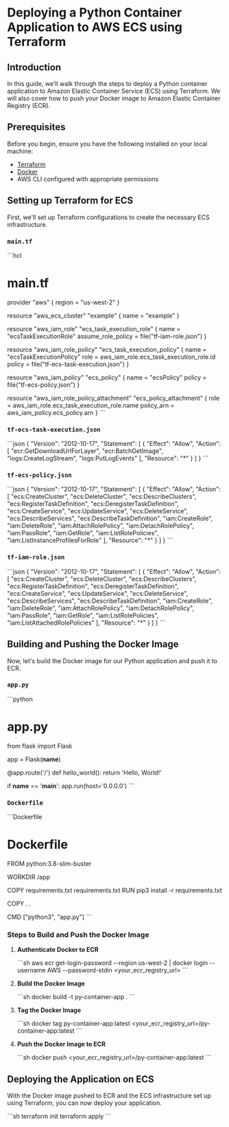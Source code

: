 
# Deploying a Python Container Application to AWS ECS using Terraform

## Introduction

In this guide, we'll walk through the steps to deploy a Python container application to Amazon Elastic Container Service (ECS) using Terraform. We will also cover how to push your Docker image to Amazon Elastic Container Registry (ECR). 

## Prerequisites

Before you begin, ensure you have the following installed on your local machine:
- [Terraform](https://www.terraform.io/downloads.html)
- [Docker](https://docs.docker.com/get-docker/)
- AWS CLI configured with appropriate permissions

## Setting up Terraform for ECS

First, we'll set up Terraform configurations to create the necessary ECS infrastructure.

### `main.tf`

\```hcl
# main.tf

provider "aws" {
  region = "us-west-2"
}

resource "aws_ecs_cluster" "example" {
  name = "example"
}

resource "aws_iam_role" "ecs_task_execution_role" {
  name = "ecsTaskExecutionRole"
  assume_role_policy = file("tf-iam-role.json")
}

resource "aws_iam_role_policy" "ecs_task_execution_policy" {
  name   = "ecsTaskExecutionPolicy"
  role   = aws_iam_role.ecs_task_execution_role.id
  policy = file("tf-ecs-task-execution.json")
}

resource "aws_iam_policy" "ecs_policy" {
  name   = "ecsPolicy"
  policy = file("tf-ecs-policy.json")
}

resource "aws_iam_role_policy_attachment" "ecs_policy_attachment" {
  role       = aws_iam_role.ecs_task_execution_role.name
  policy_arn = aws_iam_policy.ecs_policy.arn
}
\```

### `tf-ecs-task-execution.json`

\```json
{
  "Version": "2012-10-17",
  "Statement": [
    {
      "Effect": "Allow",
      "Action": [
        "ecr:GetDownloadUrlForLayer",
        "ecr:BatchGetImage",
        "logs:CreateLogStream",
        "logs:PutLogEvents"
      ],
      "Resource": "*"
    }
  ]
}
\```

### `tf-ecs-policy.json`

\```json
{
  "Version": "2012-10-17",
  "Statement": [
    {
      "Effect": "Allow",
      "Action": [
        "ecs:CreateCluster",
        "ecs:DeleteCluster",
        "ecs:DescribeClusters",
        "ecs:RegisterTaskDefinition",
        "ecs:DeregisterTaskDefinition",
        "ecs:CreateService",
        "ecs:UpdateService",
        "ecs:DeleteService",
        "ecs:DescribeServices",
        "ecs:DescribeTaskDefinition",
        "iam:CreateRole",
        "iam:DeleteRole",
        "iam:AttachRolePolicy",
        "iam:DetachRolePolicy",
        "iam:PassRole",
        "iam:GetRole",
        "iam:ListRolePolicies",
        "iam:ListInstanceProfilesForRole"
      ],
      "Resource": "*"
    }
  ]
}
\```

### `tf-iam-role.json`

\```json
{
  "Version": "2012-10-17",
  "Statement": [
    {
      "Effect": "Allow",
      "Action": [
        "ecs:CreateCluster",
        "ecs:DeleteCluster",
        "ecs:DescribeClusters",
        "ecs:RegisterTaskDefinition",
        "ecs:DeregisterTaskDefinition",
        "ecs:CreateService",
        "ecs:UpdateService",
        "ecs:DeleteService",
        "ecs:DescribeServices",
        "ecs:DescribeTaskDefinition",
        "iam:CreateRole",
        "iam:DeleteRole",
        "iam:AttachRolePolicy",
        "iam:DetachRolePolicy",
        "iam:PassRole",
        "iam:GetRole",
        "iam:ListRolePolicies",
        "iam:ListAttachedRolePolicies"
      ],
      "Resource": "*"
    }
  ]
}
\```

## Building and Pushing the Docker Image

Now, let's build the Docker image for our Python application and push it to ECR.

### `app.py`

\```python
# app.py

from flask import Flask

app = Flask(__name__)

@app.route('/')
def hello_world():
    return 'Hello, World!'

if __name__ == '__main__':
    app.run(host='0.0.0.0')
\```

### `Dockerfile`

\```Dockerfile
# Dockerfile

FROM python:3.8-slim-buster

WORKDIR /app

COPY requirements.txt requirements.txt
RUN pip3 install -r requirements.txt

COPY . .

CMD ["python3", "app.py"]
\```

### Steps to Build and Push the Docker Image

1. **Authenticate Docker to ECR**

    \```sh
    aws ecr get-login-password --region us-west-2 | docker login --username AWS --password-stdin <your_ecr_registry_url>
    \```

2. **Build the Docker Image**

    \```sh
    docker build -t py-container-app .
    \```

3. **Tag the Docker Image**

    \```sh
    docker tag py-container-app:latest <your_ecr_registry_url>/py-container-app:latest
    \```

4. **Push the Docker Image to ECR**

    \```sh
    docker push <your_ecr_registry_url>/py-container-app:latest
    \```

## Deploying the Application on ECS

With the Docker image pushed to ECR and the ECS infrastructure set up using Terraform, you can now deploy your application.

\```sh
terraform init
terraform apply
\```
